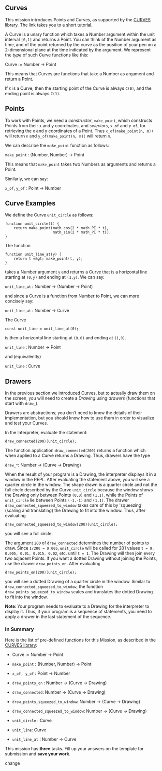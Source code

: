 ## Curves

This mission introduces Points and Curves, as supported by the
[CURVES library](https://source-academy.github.io/source/CURVES). The
link takes you to a short tutorial.

A Curve is a unary function which takes a Number argument within the
unit interval `[0,1]` and returns a Point.
You can think of the Number argument as time,
and of the point returned by the curve as the position
of your pen on a 2-dimensional plane at the time indicated by the
argument. We represent the *type* of such Curve functions like this:

Curve := Number → Point

This means that Curves are functions that take a Number as
argument and return a Point. 

If `C` is a Curve, then the starting
point of the Curve is always `C(0)`, and the ending point is always
`C(1)`.

## Points

To work with Points, we need a *constructor*, `make_point`, which
constructs Points from their x and y coordinates, and _selectors_,
`x_of` and `y_of`, for retrieving the x and y coordinates of a
Point. Thus `x_of(make_point(n, m))` will return `n` and 
`y_of(make_point(n, m))` will return `m`.

We can describe the `make_point` function as follows:

`make_point` : (Number, Number) → Point

This means that `make_point` takes two Numbers as arguments and
returns a Point.

Similarly, we can say:

`x_of`, `y_of` : Point → Number

## Curve Examples

We define the Curve `unit_circle` as follows:

```
function unit_circle(t) {
    return make_point(math_cos(2 * math_PI * t),
                      math_sin(2 * math_PI * t));
}
```

The function

```
function unit_line_at(y) {
    return t =&gt; make_point(t, y);
}
```

takes a Number argument `y` and returns
a Curve that is a horizontal line starting at
`(0,y)` and ending at `(1,y)`. We can say:

`unit_line_at` : Number → (Number → Point)

and since a Curve is a function from Number to Point, we can
more concisely say:

`unit_line_at` : Number → Curve

The Curve

```
const unit_line = unit_line_at(0);
```

is then a horizontal line starting at `(0,0)` and ending at `(1,0)`.

`unit_line` : Number → Point

and (equivalently)

`unit_line` : Curve

## Drawers

In the previous section we introduced Curves, but to actually draw
them on the screen, you will need to create a *Drawing* using
*drawers* (functions that start with `draw_`).

Drawers are abstractions; you don't need to know the
details of their implementation, but you should know how to use them
in order to visualize and test your Curves.

In the Interpreter, evaluate the statement:

```
draw_connected(200)(unit_circle);
```

The function application `draw_connected(200)` returns a function
which when applied to a Curve returns a Drawing.
Thus, drawers have the type

`draw_*`: Number → (Curve → Drawing)

When the result of your program is a Drawing, the interpreter displays it in a
window in the REPL.
After evaluating the statement above, you will see a quarter circle in
the window. The shape drawn is a quarter circle and not the full
circle described by the Curve `unit_circle` because the window shows
the Drawing only between Points `(0,0)` and `(1,1)`,
while the Points of `unit_circle` lie between Points `(-1,-1)` and
`(1,1)`. The drawer `draw_connected_squeezed_to_window`
takes care of this by 'squeezing' (scaling and translating) the
Drawing to fit into the window. Thus, after
evaluating

```
draw_connected_squeezed_to_window(200)(unit_circle);
```

you will see a full circle.

The argument `200` of `draw_connected` determines the number of points
to draw. Since `1/200 = 0.005`, `unit_circle` will be called for 201
values `t = 0, 0.005, 0.01, 0.015, 0.02`, etc. until `t = 1`. The
Drawing will then join every two adjacent Points.
If you want a dotted Drawing without joining the Points,
use the drawer `draw_points_on`. After evaluating

```
draw_points_on(200)(unit_circle);
```

you will see a dotted Drawing of a quarter circle in the window.
Similar to `draw_connected_squeezed_to_window`, the function
`draw_points_squeezed_to_window`
scales and translates the dotted Drawing to fit into the window.

**Note**: Your program needs to evaluate to a Drawing for the interpreter
to display it. Thus, if your program is a sequence of statements, you
need to apply a drawer in the last statement of the sequence.

### In Summary

Here is the list of pre-defined functions for this Mission, as described
in the [CURVES library](https://source-academy.github.io/source/CURVES/index.html):

- Curve := Number → Point
- `make_point` : (Number, Number) → Point
- `x_of, y_of` : Point → Number
- `draw_points_on` : Number → (Curve → Drawing)
- `draw_connected`: Number → (Curve → Drawing)
- `draw_points_squeezed_to_window`: Number → (Curve → Drawing)
- `draw_connected_squeezed_to_window`: Number → (Curve → Drawing)

- `unit_circle` : Curve
- `unit_line`: Curve
- `unit_line_at` : Number → Curve

This mission has **three** tasks. Fill up your
answers on the template for submission and **save your work**.

change